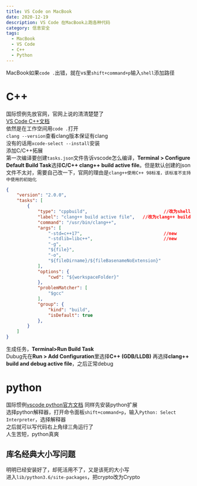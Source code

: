 ```yaml
---
title: VS Code on MacBook
date: 2020-12-19
description: VS Code 在MacBook上跑各种代码
category: 信息安全
tags:
  - MacBook
  - VS Code
  - C++
  - Python
---
```

MacBook如果`code .`出错，就在vs里`shift+command+p`输入`shell`添加路径  
# C++
国际惯例先放官网，官网上说的清清楚楚了  
[VS Code C++文档](https://code.visualstudio.com/docs/cpp/config-clang-mac)  
依然是在工作空间用`code .`打开  
`clang --version`查看clang版本保证有clang  
没有的话用`xcode-select --install`安装  
添加C/C++拓展    
第一次编译要创建`tasks.json`文件告诉vscode怎么编译，**Terminal > Configure Default Build Task**选择**C/C++ clang++ build active file**。但是默认创建的json文件不太对，需要自己改一下，官网的理由是`clang++使用C++ 98标准，该标准不支持中使用的初始化`
```json
{
	"version": "2.0.0",
	"tasks": [
		{
			"type": "cppbuild",								//改为shell
			"label": "clang++ build active file",	//改为clang++ build active file
			"command": "/usr/bin/clang++",
			"args": [
				"-std=c++17",								//new
				"-stdlib=libc++",							//new
				"-g",
				"${file}",
				"-o",
				"${fileDirname}/${fileBasenameNoExtension}"
			],
			"options": {
				"cwd": "${workspaceFolder}"
			},
			"problemMatcher": [
				"$gcc"
			],
			"group": {
				"kind": "build",
				"isDefault": true
			},
		}
	]
}
```
生成任务，**Terminal>Run Build Task**  
Dubug先在**Run > Add Configuration**里选择**C++ (GDB/LLDB)** 再选择**clang++ build and debug active file**，之后正常debug
# python
国际惯例[vscode python官方文档](https://code.visualstudio.com/docs/python/python-tutorial)
同样先安装python扩展  
选择python解释器，打开命令面板`shift+command+p`，输入`Python: Select Interpreter`，选择解释器  
之后就可以写代码右上角绿三角运行了  
人生苦短，python真爽
## 库名经典大小写问题
明明已经安装好了，却死活用不了，又是该死的大小写  
进入`lib/python3.6/site-packages`，把crypto改为Crypto